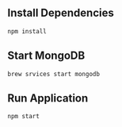 ## Install Dependencies

```shell
npm install
```

## Start MongoDB

```shell
brew srvices start mongodb
```

## Run Application

```shell
npm start
```
